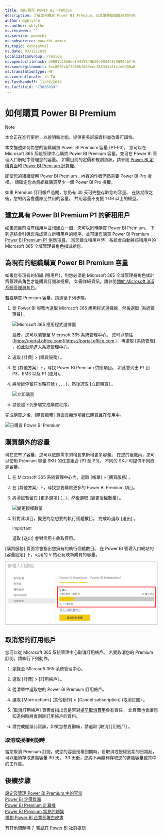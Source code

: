 ```yaml
---
title: 如何購買 Power BI Premium
description: 了解如何購買 Power BI Premium，以及讓整個組織存取內容。
author: mgblythe
ms.author: mblythe
ms.reviewer: ''
ms.service: powerbi
ms.subservice: powerbi-admin
ms.topic: conceptual
ms.date: 03/12/2019
LocalizationGroup: Premium
ms.openlocfilehash: b9681b15b0eef4415849b59e903440f9d904b1f6
ms.sourcegitcommit: 64c860fcbf2969bf089cec358331a1fc1e0d39a8
ms.translationtype: HT
ms.contentlocale: zh-TW
ms.lasthandoff: 11/09/2019
ms.locfileid: "73856889"
---
```

# <a name="how-to-purchase-power-bi-premium"></a>如何購買 Power BI Premium

> [!NOTE]
> 本文正在進行更新，以說明新功能、提供更多詳細資料並改善可讀性。 

本文描述如何為您的組織購買 Power BI Premium 容量 (P1-P3)。 您可以在 Microsoft 365 系統管理中心購買 Power BI Premium 容量，並可在 Power BI 管理入口網站中管理您的容量。 如需目前的定價和規劃資訊，請參閱 [Power BI 定價頁面](https://powerbi.microsoft.com/pricing/)和 [Power BI Premium 計算機](https://powerbi.microsoft.com/calculator/)。

即使您的組織使用 Power BI Premium，內容的作者仍然需要 Power BI Pro 授權。 請確定您為貴組織購買至少一個 Power BI Pro 授權。

如果 Premium 訂用帳戶過期，您仍有 30 天可完整存取您的容量。 在該期限之後，您的內容會還原至共用的容量。 共用容量不支援 1 GB 以上的模型。

## <a name="create-a-new-tenant-with-power-bi-premium-p1"></a>建立具有 Power BI Premium P1 的新租用戶

如果您目前沒有租用戶並想建立一個，您可以同時購買 Power BI Premium。 下列連結會引導您完成建立新租用戶的程序，並可讓您購買 Power BI Premium：[Power BI Premium P1 供應項目](https://signup.microsoft.com/Signup?OfferId=b3ec5615-cc11-48de-967d-8d79f7cb0af1)。 當您建立租用戶時，系統會自動將該租用戶的 Microsoft 365 全域管理員角色指派給您。

## <a name="purchase-a-power-bi-premium-capacity-for-an-existing-organization"></a>為現有的組織購買 Power BI Premium 容量

如果您有現有的組織 (租用戶)，則您必須是 Microsoft 365 全域管理員角色或計費管理員角色才能購買訂閱和授權。 如需詳細資訊，請參閱[關於 Microsoft 365 系統管理員角色](https://support.office.com/article/About-Office-365-admin-roles-da585eea-f576-4f55-a1e0-87090b6aaa9d)。

若要購買 Premium 容量，請遵循下列步驟。

1. 從 Power BI 服務內選取 Microsoft 365 應用程式選擇器，然後選取 [系統管理員]  。

    ![Microsoft 365 應用程式選擇器](media/service-admin-premium-purchase/o365-app-picker.png)

    或者，您可以瀏覽至 Microsoft 365 系統管理中心。 您可以前往 [https://portal.office.com](https://portal.office.com )，再選取 [系統管理]  ，如此就能進入系統管理中心。

1. 選取 [計費]   > [購買服務]  。

1. 在 [其他方案]  下，尋找 Power BI Premium 供應項目。 如此會列出 P1 到 P3、EM3 以及 P1 (逐月)。

1. 將滑鼠停留在省略符號 ( **. . .** )，然後選取 [立即購買]  。

    ![立即購買](media/service-admin-premium-purchase/premium-purchase.png)

1. 請依照下列步驟完成購買程序。

完成購買之後，[購買服務]  頁面會顯示項目已購買且在使用中。

![已購買 Power BI Premium](media/service-admin-premium-purchase/premium-purchased.png)

## <a name="purchase-additional-capacities"></a>購買額外的容量

現在您有了容量，您可以依照需求的增長來新增更多容量。 在您的組織內，您可以使用 Premium 容量 SKU 的任意組合 (P1 至 P3)。 不同的 SKU 可提供不同資源容量。

1. 在 Microsoft 365 系統管理中心內，選取 [帳單]   > [購買服務]  。

1. 在 [其他方案]  下，尋找您要購買更多的 Power BI Premium 項目。

1. 將滑鼠暫留在 [更多選項]  (...)，然後選取 [變更授權數量]  。

    ![變更授權數量](media/service-admin-premium-purchase/premium-purchase-more.png)

1. 針對此項目，變更為您想要的執行個體數目。 完成時選取 [送出]  。

   > [!IMPORTANT]
   > 選取 [送出]  會對信用卡收取費用。

[購買服務]  頁面將會指出您擁有的執行個體數目。 在 Power BI 管理入口網站的 [容量設定]  下，可用的 V 核心反映新購買的容量。

![Power BI Premium 容量可用的 V 核心](media/service-admin-premium-purchase/premium-capacities.png)

## <a name="cancel-your-subscription"></a>取消您的訂用帳戶

您可以從 Microsoft 365 系統管理中心取消訂用帳戶。 若要取消您的 Premium 訂閱，請執行下列動作。

1. 瀏覽至 MIcrosoft 365 系統管理中心。

1. 選取 [計費]   > [訂用帳戶]  。

1. 從清單中選取您的 Power BI Premium 訂用帳戶。

1. 選取 [More actions] \(其他動作\)   > [Cancel subscription] \(取消訂閱\)  。

1. [取消訂用帳戶]  頁面會指出您是否對[提早取消費用](https://support.office.com/article/early-termination-fees-6487d4de-401a-466f-8bc3-c0beb5cc40d3)負有責任。 此頁面也會讓您知道何時將會刪除訂用帳戶的資料。

1. 請完成閱讀此資訊，如果您想要繼續，請選取 [取消訂用帳戶]  。

### <a name="when-canceling-or-your-license-expires"></a>取消或授權到期時

當您取消 Premium 訂閱，或您的容量授權到期時，自取消或授權到期的日期起，可以繼續存取進階容量 30 天。 30 天後，您將不再能夠存取您的進階容量或其中的工作區。

## <a name="next-steps"></a>後續步驟

[設定及管理 Power BI Premium 中的容量](service-admin-premium-manage.md)\
[Power BI 定價頁面](https://powerbi.microsoft.com/pricing/)\
[Power BI Premium 計算機](https://powerbi.microsoft.com/calculator/)\
[Power BI Premium 常見問題集](service-premium-faq.md)\
[規劃 Power BI 企業部署白皮書](https://aka.ms/pbienterprisedeploy)

有其他問題嗎？ [嘗試在 Power BI 社群提問](https://community.powerbi.com/)
